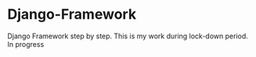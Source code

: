 # Django-Framework
Django Framework step by step. This is my work during lock-down period. In progress
